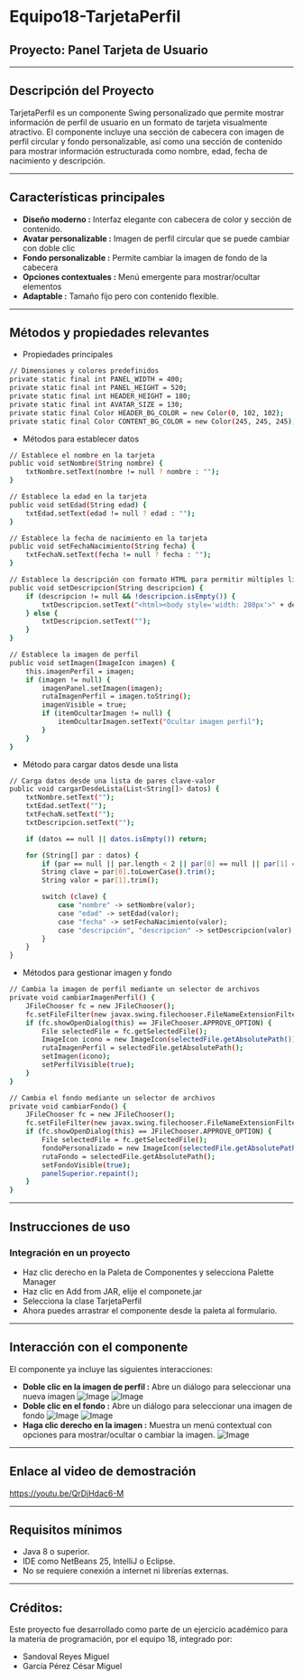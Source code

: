 # Equipo18-TarjetaPerfil
## Proyecto: Panel Tarjeta de Usuario
---

##  Descripción del Proyecto
TarjetaPerfil es un componente Swing personalizado que permite mostrar información de perfil de usuario en un formato de tarjeta visualmente atractivo. El componente incluye una sección de cabecera con imagen de perfil circular y fondo personalizable, así como una sección de contenido para mostrar información estructurada como nombre, edad, fecha de nacimiento y descripción.

---

## Características principales
- **Diseño moderno :** Interfaz elegante con cabecera de color y sección de contenido.
- **Avatar personalizable :** Imagen de perfil circular que se puede cambiar con doble clic
- **Fondo personalizable :** Permite cambiar la imagen de fondo de la cabecera
- **Opciones contextuales :** Menú emergente para mostrar/ocultar elementos
- **Adaptable :** Tamaño fijo pero con contenido flexible.
---

## Métodos y propiedades relevantes

- Propiedades principales
```bash
// Dimensiones y colores predefinidos
private static final int PANEL_WIDTH = 400;
private static final int PANEL_HEIGHT = 520;
private static final int HEADER_HEIGHT = 180;
private static final int AVATAR_SIZE = 130;
private static final Color HEADER_BG_COLOR = new Color(0, 102, 102);
private static final Color CONTENT_BG_COLOR = new Color(245, 245, 245);
```

- Métodos para establecer datos
```bash
// Establece el nombre en la tarjeta
public void setNombre(String nombre) {
    txtNombre.setText(nombre != null ? nombre : "");
}

// Establece la edad en la tarjeta
public void setEdad(String edad) {
    txtEdad.setText(edad != null ? edad : "");
}

// Establece la fecha de nacimiento en la tarjeta
public void setFechaNacimiento(String fecha) {
    txtFechaN.setText(fecha != null ? fecha : "");
}

// Establece la descripción con formato HTML para permitir múltiples líneas
public void setDescripcion(String descripcion) {
    if (descripcion != null && !descripcion.isEmpty()) {
        txtDescripcion.setText("<html><body style='width: 280px'>" + descripcion + "</body></html>");
    } else {
        txtDescripcion.setText("");
    }
}

// Establece la imagen de perfil
public void setImagen(ImageIcon imagen) {
    this.imagenPerfil = imagen;
    if (imagen != null) {
        imagenPanel.setImagen(imagen);
        rutaImagenPerfil = imagen.toString();
        imagenVisible = true;
        if (itemOcultarImagen != null) {
            itemOcultarImagen.setText("Ocultar imagen perfil");
        }
    }
}
```
- Método para cargar datos desde una lista
```bash
// Carga datos desde una lista de pares clave-valor
public void cargarDesdeLista(List<String[]> datos) {
    txtNombre.setText("");
    txtEdad.setText("");
    txtFechaN.setText("");
    txtDescripcion.setText("");

    if (datos == null || datos.isEmpty()) return;

    for (String[] par : datos) {
        if (par == null || par.length < 2 || par[0] == null || par[1] == null) continue;
        String clave = par[0].toLowerCase().trim();
        String valor = par[1].trim();

        switch (clave) {
            case "nombre" -> setNombre(valor);
            case "edad" -> setEdad(valor);
            case "fecha" -> setFechaNacimiento(valor);
            case "descripción", "descripcion" -> setDescripcion(valor);
        }
    }
}
```
- Métodos para gestionar imagen y fondo
```bash
// Cambia la imagen de perfil mediante un selector de archivos
private void cambiarImagenPerfil() {
    JFileChooser fc = new JFileChooser();
    fc.setFileFilter(new javax.swing.filechooser.FileNameExtensionFilter("Imágenes", "jpg", "jpeg", "png", "gif"));
    if (fc.showOpenDialog(this) == JFileChooser.APPROVE_OPTION) {
        File selectedFile = fc.getSelectedFile();
        ImageIcon icono = new ImageIcon(selectedFile.getAbsolutePath());
        rutaImagenPerfil = selectedFile.getAbsolutePath();
        setImagen(icono);
        setPerfilVisible(true);
    }
}

// Cambia el fondo mediante un selector de archivos
private void cambiarFondo() {
    JFileChooser fc = new JFileChooser();
    fc.setFileFilter(new javax.swing.filechooser.FileNameExtensionFilter("Imágenes", "jpg", "jpeg", "png", "gif"));
    if (fc.showOpenDialog(this) == JFileChooser.APPROVE_OPTION) {
        File selectedFile = fc.getSelectedFile();
        fondoPersonalizado = new ImageIcon(selectedFile.getAbsolutePath());
        rutaFondo = selectedFile.getAbsolutePath();
        setFondoVisible(true);
        panelSuperior.repaint();
    }
}
```
---

## Instrucciones de uso
### Integración en un proyecto
- Haz clic derecho en la Paleta de Componentes y selecciona Palette Manager
- Haz clic en Add from JAR, elije el componete.jar
- Selecciona la clase TarjetaPerfil
- Ahora puedes arrastrar el componente desde la paleta al formulario.

---

## Interacción con el componente
El componente ya incluye las siguientes interacciones:
- **Doble clic en la imagen de perfil :** Abre un diálogo para seleccionar una nueva imagen
![Image](https://github.com/CesarMiguel-GP/safafa/blob/main/1.png)
![Image](https://github.com/CesarMiguel-GP/safafa/blob/main/2.png)
- **Doble clic en el fondo :** Abre un diálogo para seleccionar una imagen de fondo
![Image](https://github.com/CesarMiguel-GP/safafa/blob/main/3.png)
![Image](https://github.com/CesarMiguel-GP/safafa/blob/main/4.png)
- **Haga clic derecho en la imagen :** Muestra un menú contextual con opciones para mostrar/ocultar o cambiar la imagen.
![Image](https://github.com/CesarMiguel-GP/safafa/blob/main/5.png)
---
## Enlace al video de demostración

   https://youtu.be/QrDjHdac6-M

---

##  Requisitos mínimos

- Java 8 o superior.
- IDE como NetBeans 25, IntelliJ o Eclipse.
- No se requiere conexión a internet ni librerías externas.

---

## Créditos:

Este proyecto fue desarrollado como parte de un ejercicio académico para la materia de programación, por el equipo 18, integrado por:

- Sandoval Reyes Miguel  
- García Pérez César Miguel
